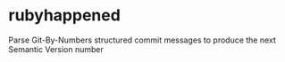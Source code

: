 # rubyhappened
Parse Git-By-Numbers structured commit messages to produce the next Semantic Version number

